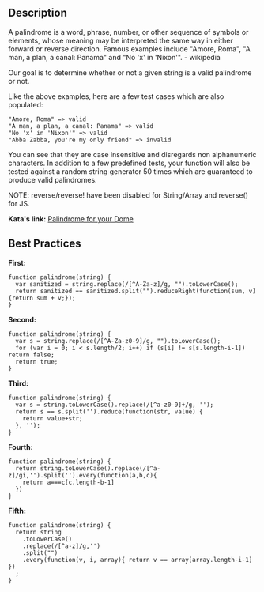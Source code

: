 ## Description

A palindrome is a word, phrase, number, or other sequence of symbols or elements, whose meaning may be interpreted the same way in either forward or reverse direction. Famous examples include "Amore, Roma", "A man, a plan, a canal: Panama" and "No 'x' in 'Nixon'". - wikipedia

Our goal is to determine whether or not a given string is a valid palindrome or not.

Like the above examples, here are a few test cases which are also populated:

```
"Amore, Roma" => valid
"A man, a plan, a canal: Panama" => valid
"No 'x' in 'Nixon'" => valid
"Abba Zabba, you're my only friend" => invalid
```

You can see that they are case insensitive and disregards non alphanumeric characters. In addition to a few predefined tests, your function will also be tested against a random string generator 50 times which are guaranteed to produce valid palindromes.

NOTE: reverse/reverse! have been disabled for String/Array and reverse() for JS.

**Kata's link:** [Palindrome for your Dome](http://www.codewars.com/kata/palindrome-for-your-dome/)

## Best Practices

**First:**
```
function palindrome(string) {
  var sanitized = string.replace(/[^A-Za-z]/g, "").toLowerCase();
  return sanitized == sanitized.split("").reduceRight(function(sum, v) {return sum + v;});
}
```

**Second:**
```
function palindrome(string) {
  var s = string.replace(/[^A-Za-z0-9]/g, "").toLowerCase();
  for (var i = 0; i < s.length/2; i++) if (s[i] != s[s.length-i-1]) return false;
  return true;
}
```

**Third:**
```
function palindrome(string) {
  var s = string.toLowerCase().replace(/[^a-z0-9]+/g, '');
  return s == s.split('').reduce(function(str, value) {
    return value+str;
  }, '');
}
```

**Fourth:**
```
function palindrome(string) {
  return string.toLowerCase().replace(/[^a-z]/gi,'').split('').every(function(a,b,c){
    return a===c[c.length-b-1]
  })
}
```

**Fifth:**
```
function palindrome(string) {
  return string
    .toLowerCase()
    .replace(/[^a-z]/g,'')
    .split("")
    .every(function(v, i, array){ return v == array[array.length-i-1] })
  ;
}
```